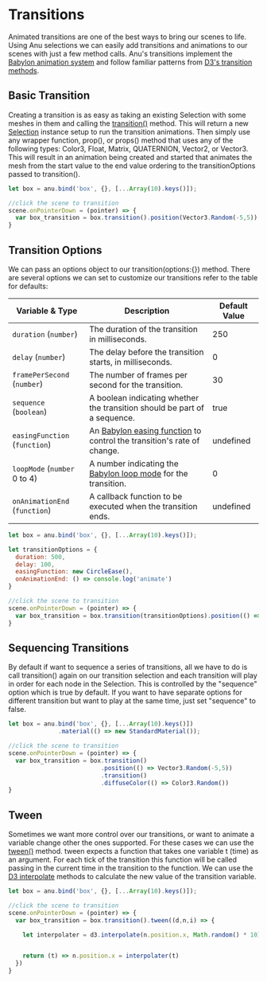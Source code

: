 <script setup>
  import multiView from "../../vue_components/multiView.vue"
  import { meshBench } from  "../../anu-examples/bench_mesh.js"
  import { instanceBench } from "../../anu-examples/bench_instance.js"
  import { thinInstanceBench } from "../../anu-examples/bench_thinInstance.js"
</script>

<multiView>

# Transitions

Animated transitions are one of the best ways to bring our scenes to life. Using Anu selections we can easily add transitions and animations to our scenes with just a few method calls. Anu's transitions implement the [Babylon animation system](https://doc.babylonjs.com/features/featuresDeepDive/animation/animation_introduction) and follow familiar patterns from [D3's transition methods](https://d3js.org/d3-transition).

## Basic Transition

Creating a transition is as easy as taking an existing Selection with some meshes in them and calling the [transition()]() method. This will return a new [Selection]() instance setup to run the transition animations. Then simply use any wrapper function, prop(), or props() method that uses any of the following types: Color3, Float, Matrix, QUATERNION, Vector2, or Vector3. This will result in an animation being created and started that animates the mesh from the start value to the end value ordering to the transitionOptions passed to transition(). 

```js
let box = anu.bind('box', {}, [...Array(10).keys()]);

//click the scene to transition
scene.onPointerDown = (pointer) => {
  var box_transition = box.transition().position(Vector3.Random(-5,5))
}
```

<inlineView scene="Box_Transition" />

## Transition Options

We can pass an options object to our transition(options:{}) method. There are several options we can set to customize our transitions refer to the table for defaults:

| Variable & Type                  | Description                                                                                   | Default Value |
|----------------------------------|-----------------------------------------------------------------------------------------------|---------------|
| `duration` (`number`)  | The duration of the transition in milliseconds.                                               |  250           |
| `delay` (`number`)     | The delay before the transition starts, in milliseconds.                                      | 0          |
| `framePerSecond` (`number`) | The number of frames per second for the transition.                                       | 30           |
| `sequence` (`boolean`) | A boolean indicating whether the transition should be part of a sequence.                      |  true           |
| `easingFunction` (`function`) | An [Babylon easing function](https://doc.babylonjs.com/features/featuresDeepDive/animation/advanced_animations/#easing-functions) to control the transition's rate of change.                          |  undefined        |
| `loopMode` (`number` 0 to 4) | A number indicating the [Babylon loop mode](https://doc.babylonjs.com/features/featuresDeepDive/animation/animation_method/#creating-the-animation) for the transition.                                   |  0           |
| `onAnimationEnd` (`function`) | A callback function to be executed when the transition ends.                            | undefined           |


```js
let box = anu.bind('box', {}, [...Array(10).keys()]);

let transitionOptions = {
  duration: 500,
  delay: 100,
  easingFunction: new CircleEase(),
  onAnimationEnd: () => console.log('animate')
}

//click the scene to transition
scene.onPointerDown = (pointer) => {
  var box_transition = box.transition(transitionOptions).position(() => Vector3.Random(-5,5))
}

```

<inlineView scene="Box_TransitionOptions" />

## Sequencing Transitions
By default if want to sequence a series of transitions, all we have to do is call transition() again on our transition selection and each transition will play in order for each node in the Selection. This is controlled by the "sequence" option which is true by default. If you want to have separate options for different transition but want to play at the same time, just set "sequence" to false. 

```js
let box = anu.bind('box', {}, [...Array(10).keys()])
              .material(() => new StandardMaterial());

//click the scene to transition
scene.onPointerDown = (pointer) => {
  var box_transition = box.transition()
                          .position(() => Vector3.Random(-5,5))
                          .transition()
                          .diffuseColor(() => Color3.Random())
}
```

<inlineView scene="Box_TransitionSequence" />


## Tween

Sometimes we want more control over our transitions, or want to animate a variable change other the ones supported. For these cases we can use the [tween()](http://localhost:5173/anu/api/classes/Selection.html#tween) method. 
tween expects a function that takes one variable t (time) as an argument. For each tick of the transition this function will be called passing in the current time in the transition to the function. We can use the [D3 interpolate](https://d3js.org/d3-interpolate) methods to calculate the new value of the transition variable. 

```js
let box = anu.bind('box', {}, [...Array(10).keys()]);

//click the scene to transition
scene.onPointerDown = (pointer) => {
  var box_transition = box.transition().tween((d,n,i) => {

    let interpolater = d3.interpolate(n.position.x, Math.random() * 10)


    return (t) => n.position.x = interpolater(t)
  })
}
```

<inlineView scene="Box_Tween" />

<!-- ## Tween For Mesh Updates

Tween is particularly for updating parametric mesh types such as lines. These meshes require you to generate a new mesh of that type and pass the previous mesh in to be replaced. A great example of this is a line mesh. 


<inlineView scene="Line_Tween" /> -->

</multiView>